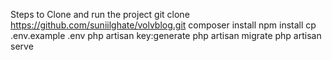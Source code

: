 Steps to Clone and run the project
git clone https://github.com/suniilghate/volvblog.git <projectFolder>
composer install
npm install
cp .env.example .env
php artisan key:generate
php artisan migrate
php artisan serve
